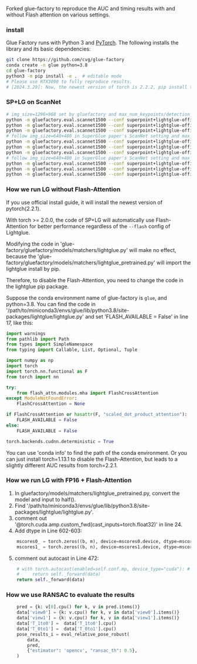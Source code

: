 Forked glue-factory to reproduce the AUC and timing results with and without Flash attention on various settings.

### install
Glue Factory runs with Python 3 and [PyTorch](https://pytorch.org/). The following installs the library and its basic dependencies:
```bash
git clone https://github.com/cvg/glue-factory
conda create -n glue python=3.8
cd glue-factory
python3 -m pip install -e .  # editable mode
# Please use RTX3090 to fully reproduce results.
# [2024.3.29]: Now, the newest version of torch is 2.2.2, pip install torch==2.2.1 to reproduce the results.
```

### SP+LG on ScanNet
```bash
# img_size=1296×968 set by gluefactory and max_num_keypoints/detection_threshold/nms_radius in gluefactory
python -m gluefactory.eval.scannet1500 --conf superpoint+lightglue-official_1296_2048_0_3 --overwrite # Lightglue without prune
python -m gluefactory.eval.scannet1500 --conf superpoint+lightglue-official_1296_2048_0_3 model.matcher.{depth_confidence=0.95,width_confidence=0.95} --overwrite # use prune confidence set by gluefactory
python -m gluefactory.eval.scannet1500 --conf superpoint+lightglue-official_1296_2048_0_3 model.matcher.{depth_confidence=0.95,width_confidence=0.99} --overwrite # use prune confidence in LightGlue official repository
# follow img_size=640×480 in SuperGlue paper's ScanNet setting and max_num_keypoints/detection_threshold/nms_radius in gluefactory
python -m gluefactory.eval.scannet1500 --conf superpoint+lightglue-official_640_2048_0_3 --overwrite # Lightglue without prune
python -m gluefactory.eval.scannet1500 --conf superpoint+lightglue-official_640_2048_0_3 model.matcher.{depth_confidence=0.95,width_confidence=0.95} --overwrite # use prune confidence set by gluefactory
python -m gluefactory.eval.scannet1500 --conf superpoint+lightglue-official_640_2048_0_3 model.matcher.{depth_confidence=0.95,width_confidence=0.99} --overwrite # use prune confidence in LightGlue official repository
# follow img_size=640×480 in SuperGlue paper's ScanNet setting and max_num_keypoints/detection_threshold/nms_radius in LightGlue official repository
python -m gluefactory.eval.scannet1500 --conf superpoint+lightglue-official_640_2048_5e-4_4 --overwrite # Lightglue without prune
python -m gluefactory.eval.scannet1500 --conf superpoint+lightglue-official_640_2048_5e-4_4 model.matcher.{depth_confidence=0.95,width_confidence=0.95} --overwrite # use prune confidence set by gluefactory
python -m gluefactory.eval.scannet1500 --conf superpoint+lightglue-official_640_2048_5e-4_4 model.matcher.{depth_confidence=0.95,width_confidence=0.99} --overwrite # use prune confidence in LightGlue official repository
```

### How we run LG without Flash-Attention
If you use official install guide, it will install the newest version of pytorch(2.2.1).

With torch >= 2.0.0, the code of SP+LG will automatically use Flash-Attention for better performance regardless of the `--flash` config of Lightglue.

Modifying the code in 'glue-factory/gluefactory/models/matchers/lightglue.py' will make no effect, because the 'glue-factory/gluefactory/models/matchers/lightglue_pretrained.py' will import the lightglue install by pip.

Therefore, to disable the Flash-Attention, you need to change the code in the lightglue pip package.

Suppose the conda environment name of glue-factory is `glue`, and python=3.8. You can find the code in '/path/to/miniconda3/envs/glue/lib/python3.8/site-packages/lightglue/lightglue.py' 
and set 'FLASH_AVAILABLE = False' in line 17, like this:
```python
import warnings
from pathlib import Path
from types import SimpleNamespace
from typing import Callable, List, Optional, Tuple

import numpy as np
import torch
import torch.nn.functional as F
from torch import nn

try:
    from flash_attn.modules.mha import FlashCrossAttention
except ModuleNotFoundError:
    FlashCrossAttention = None

if FlashCrossAttention or hasattr(F, "scaled_dot_product_attention"):
    FLASH_AVAILABLE = False
else:
    FLASH_AVAILABLE = False

torch.backends.cudnn.deterministic = True
```
You can use 'conda info' to find the path of the conda environment.
Or you can just install torch=1.13.1 to disable the Flash-Attention, but leads to a slightly different AUC results from torch=2.2.1.

### How we run LG with FP16 + Flash-Attention
1. In gluefactory/models/matchers/lightglue_pretrained.py, convert the model and input to half().
2. Find '/path/to/miniconda3/envs/glue/lib/python3.8/site-packages/lightglue/lightglue.py'.
3. comment out '@torch.cuda.amp.custom_fwd(cast_inputs=torch.float32)' in line 24.
4. Add dtype in Line 602-603:
```python
    mscores0_ = torch.zeros((b, m), device=mscores0.device, dtype=mscores0.dtype)
    mscores1_ = torch.zeros((b, n), device=mscores1.device, dtype=mscores1.dtype)
```
5. comment out autocast in Line 472:
```python
    # with torch.autocast(enabled=self.conf.mp, device_type="cuda"): # !4
    #     return self._forward(data)
    return self._forward(data)
```

### How we use RANSAC to evaluate the results
```python
    pred = {k: v[0].cpu() for k, v in pred.items()}
    data['view0'] = {k: v.cpu() for k, v in data['view0'].items()}
    data['view1'] = {k: v.cpu() for k, v in data['view1'].items()}
    data['T_1to0'] =  data['T_1to0'].cpu()
    data['T_0to1'] =  data['T_0to1'].cpu()
    pose_results_i = eval_relative_pose_robust(
        data,
        pred,
        {"estimator": 'opencv', "ransac_th": 0.5},
    )
```